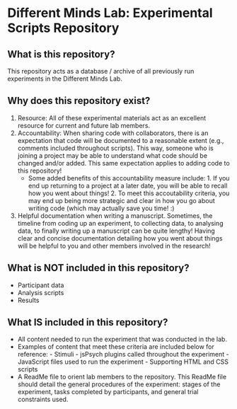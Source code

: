 # Different Minds Lab: Experimental Scripts Repository

## What is this repository?
This repository acts as a database / archive of all previously run experiments in the Different Minds Lab.

## Why does this repository exist?
1. Resource: All of these experimental materials act as an excellent resource for current and future lab members.
2. Accountability: When sharing code with collaborators, there is an expectation that code will be documented to a reasonable extent (e.g., comments included throughout scripts). This way, someone who is joining a project may be able to understand what code should be changed and/or added. This same expectation applies to adding code to this repository!
   - Some added benefits of this accountability measure include:
         1. If you end up returning to a project at a later date, you will be able to recall how you went about things!
         2. To meet this accoutability criteria, you may end up being more strategic and clear in how you go about writing code (which may actually save                you time! :)
3. Helpful documentation when writing a manuscript. Sometimes, the timeline from coding up an experiment, to collecting data, to analysing data, to finally writing up a manuscript can be quite lengthy! Having clear and concise documentation detailing how you went about things will be helpful to you and other members involved in the research!

## What is NOT included in this repository?
- Participant data
- Analysis scripts
- Results

## What IS included in this repository?
- All content needed to run the experiment that was conducted in the lab.
- Examples of content that meet these criteria are included below for reference:
      - Stimuli
      - jsPsych plugins called throughout the experiment
      - JavaScript files used to run the experiment
      - Supporting HTML and CSS scripts
- A ReadMe file to orient lab members to the repository. This ReadMe file should detail the general procedures of the experiment: stages of the experiment, tasks completed by participants, and general trial constraints used.



